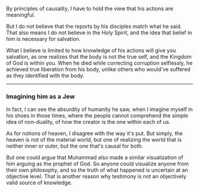 By principles of causality, I have to hold the view that his actions are meaningful.

But I do not believe that the reports by his disciples match what he said. That also means I do not believe in the Holy Spirit, and the idea that belief in him is necessary for salvation.

What I believe is limited to how knowledge of his actions will give you salvation, as one realizes that the body is not the true self, and the Kingdom of God is within you. When he died while correcting corruption selflessly, he achieved true liberation from his body, unlike others who would've suffered as they identified with the body.

---
### Imagining him as a Jew

In fact, I can see the absurdity of humanity he saw, when I imagine myself in his shoes in those times, where the people cannot comprehend the simple idea of non-duality, of how the creator is the one within each of us.

As for notions of heaven, I disagree with the way it's put. But simply, the heaven is not of the material world, but one of realizing the world that is neither inner or outer, but the one that's causal for both.

But one could argue that Muhammad also made a similar visualization of him arguing as the prophet of God. So anyone could visualize anyone from their own philosophy, and so the truth of what happened is uncertain at an objective level. That is another reason why testimony is not an objectively valid source of knowledge.